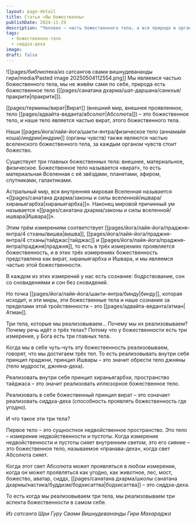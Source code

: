 ```yaml
---
layout: page-detail
title: Статья «Вы божественны»
publishDate: 2024-11-29
description: "Человек – часть божественного тела, а вся природа и органы чувств связаны с высшими силами. Божественность проявляется в трех измерениях: вират (материальное), хираньягарбха (астральное) и Ишвара (причинный ум), каждому из которых соответствует определенное состояние сознания. Реализация этих трех тел внутри себя означает раскрытие разных аспектов божественности и обретение тела мудрости, иллюзорного тела и сиддха-деха."
tags:
  - божественное-тело
  - сиддха-деха
image: 
draft: false
---
```

![[pages/библиотека/из сатсангов свами вишнудевананды гири/media/Pasted image 20250504112554.png]]
 Мы являемся частью божественного тела, мы не живём сами по себе, природа есть божественное тело ([[pages/санатана дхарма/шат-даршана/санкхья/пракрити|пракрити]]).

 [[pages/термины/вират|Вират]] (внешний мир, внешнее проявленное, тело [[pages/адвайта-веданта/абсолют|Абсолюта]]) – это божественное тело, и наше тело является частью вират, этого божественного тела.

 Наши [[pages/йога/лайя-йога/шакти-янтра/физическое тело (аннамайя коша)/индрии|индрии]] (органы чувств) также являются частью вселенского божественного тела, за каждым органом чувств стоит божество.

  
 Существует три главных божественных тела: внешнее, материальное, физическое. Божественное тело называется «вират», то есть материальная Вселенная с её звёздами, планетами, эфиром, спутниками, галактиками.

 Астральный мир, вся внутренняя мировая Вселенная называется «[[pages/санатана дхарма/законы и силы вселенной/ишвара/хираньягарбха|хираньягарбха]]». Наконец мировой причинный ум называется «[[pages/санатана дхарма/законы и силы вселенной/ишвара|Ишвара]]».

 Этим трём измерениям соответствует [[pages/йога/лайя-йога/праджня-янтра/4 стханы/вишва|вишва]], [[pages/йога/лайя-йога/праджня-янтра/4 стханы/тайджас|тайджас]] и [[pages/йога/лайя-йога/праджня-янтра/праджня|праджня]], то есть в трёх измерениях проявляется божественность, и в этих трёх измерениях божественность представлена как вират, хираньягарбха и Ишвара, и мы являемся частью этой божественности. 

 В каждом из этих измерений у нас есть сознание: бодрствование, сон со сновидениями и сон без сновидений.

 Но точка [[pages/йога/лайя-йога/шакти-янтра/бинду|бинду]], которая исходит, и эти миры, эти божественные тела и наше сознание за пределами этой тройственности – это [[pages/адвайта-веданта/атман|Атман]].

  
 Три тела, которые мы реализовываем… Почему мы их реализовываем? Почему речь идёт о трёх телах? Потому что у божественности есть три измерения, у Бога есть три главных тела.

 Когда мы в себе чуть-чуть эту божественность реализовываем, говорят, что мы достигаем трёх тел. То есть реализовывать внутри себя принцип праджни, принцип Ишвары – это значит обрести тело джняны (тело мудрости, джняна-деха).

 Реализовать внутри себя принцип хираньягарбхи, пространство тайджаса – это значит реализовать иллюзорное божественное тело.

 Реализовать в себе божественный принцип вират – это означает реализовать сиддха-деха (способность проявлять божественность где угодно).

  
 И что такое эти три тела?

 Первое тело – это сущностное недвойственное пространство. Это тело – измерение недвойственности и пустоты. Когда измерение недвойственности и пустоты сияет внутренним светом, это его сияние – это божественное тело, называемое «пранава-деха», когда свет Абсолюта сияет.

 Когда этот свет Абсолюта может проявляться в любом измерении, когда он может проявляться как угодно, как животное, лес, мост, божество, аватар, сиддх, [[pages/санатана дхарма/школы санатана дхармы/настика/буддизм/бодхисаттва|бодхисаттва]] – это сиддха-деха.

 То есть когда мы реализовываем три тела, мы реализовываем три аспекта божественности в самом себе.

*Из сатсанга Шри Гуру Свами Вишнудевананды Гири Махараджа*